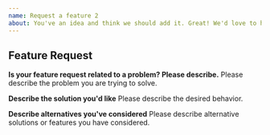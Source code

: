 ```yaml
---
name: Request a feature 2
about: You've an idea and think we should add it. Great! We'd love to hear it!
---
```


## Feature Request

**Is your feature request related to a problem? Please describe.**
Please describe the problem you are trying to solve.

**Describe the solution you'd like**
Please describe the desired behavior.

**Describe alternatives you've considered**
Please describe alternative solutions or features you have considered.
